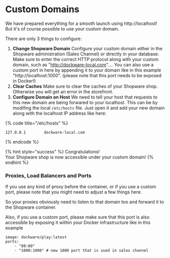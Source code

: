 # Custom Domains

We have prepared everything for a smooth launch using http://localhost!  
But it's of course possible to use your custom domain.

  
There are only 3 things to configure:

1. **Change Shopware Domain** Configure your custom domain either in the Shopware administration \(Sales Channel\) or directly in your database. Make sure to enter the correct HTTP protocol along with your custom domain, such as "http://dockware-local.com".... You can also use a custom port in here by appending it to your domain like in this example "http://localhost:1000". \(please note that this port needs to be exposed in Docker!\) 
2. **Clear Caches** Make sure to clear the caches of your Shopware shop. Otherwise you will get an error in the storefront. 
3. **Configure Domain on Host** We need to tell your host that requests to this new domain are being forwared to your localhost. This can be by modifing the local `/etc/hosts` file. Just open it and add your new domain along with the localhost IP address like here:

{% code title="/etc/hosts" %}
```text
127.0.0.1        dockware-local.com
```
{% endcode %}



{% hint style="success" %}
Congratulations!  
Your Shopware shop is now accessible under your custom domain!
{% endhint %}



### Proxies, Load Balancers and Ports

If you use any kind of proxy before the container, or if you use a custom port, please note that you might need to adjust a few things here.

So your proxies obviously need to listen to that domain too and forward it to the Shopware container.

Also, if you use a custom port, please make sure that this port is also accessible by exposing it within your Docker infrastructure like in this example

```text
image: dockware/play:latest
ports:
    - "80:80"
    - "1000:1000" # new 1000 port that is used in sales channel
```





